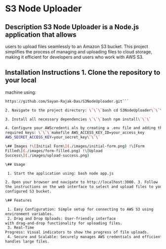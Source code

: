 # S3 Node Uploader

## Description S3 Node Uploader is a Node.js application that allows
users to upload files seamlessly to an Amazon S3 bucket. This project
simplifies the process of managing and uploading files to cloud storage,
making it efficient for developers and users who work with AWS S3.

## Installation Instructions 1. Clone the repository to your local
machine using:

```bash git clone
https://github.com/Sayan-Rajak-Das/S3NodeUploader.git```

2. Navigate to the project directory: \`\`\`bash cd S3NodeUploader\`\`\`

3. Install all necessary dependencies \`\`\`bash npm install\`\`\`

4. Configure your AWScredenti als by creating a .env file and adding the
required keys: \`\`\`makefile AWS_ACCESS_KEY_ID=your_access_key
AWS_SECRET_ACCESS_KEY=your_secret_key\`\`\`

\## Images !\[Initial Form\](./images/initial-form.png) !\[Form
Filled\](./images/form-filled.png) !\[Upload
Success\](./images/upload-success.png)

\## Usage

 1. Start the application using: bash node app.js

2. Open your browser and navigate to http://localhost:3000. 3. Follow
the instructions on the web interface to select and upload files to your
configured S3 bucket.

\## Features

 1. Easy Configuration: Simple setup for connecting to AWS S3 using
environment variables. 
 2. Drag and Drop Uploads: User-friendly interface
with drag-and-drop functionality for uploading files. 
 3. Real-Time
Progress: Visual indicators to show the progress of file uploads. 
 4. Secure and Scalable: Securely manages AWS credentials and efficiently
handles large files.

